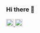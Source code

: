 ### Hi there 👋

<a href="mailto:chauminhphuc1994it@gmail.com">
  <img src="https://img-premium.flaticon.com/png/512/2875/2875435.png?token=exp=1633054181~hmac=45f39a1092357c65dfdd725ec5054811" width="20px"     alt="Gmail Badge" data-canonical-src="https://img.shields.io/badge/-chauminhphuc1994it@gmail.com-c14438?               style=flat&amp;logo=Gmail&amp;logoColor=white&amp;link=mailto:chauminhphuc1994it@gmail.com" style="max-width: 100%;">
</a>
<a href="https://www.facebook.com/phuc.chauminh">
  <img src="https://cdn-icons-png.flaticon.com/512/733/733547.png" width="20px" alt="FB Badge">
</a>

<!--
**minhphuc010194/minhphuc010194** is a ✨ _special_ ✨ repository because its `README.md` (this file) appears on your GitHub profile.

Here are some ideas to get you started:

- 🔭 I’m currently working on ...
- 🌱 I’m currently learning ...
- 👯 I’m looking to collaborate on ...
- 🤔 I’m looking for help with ...
- 💬 Ask me about ...
- 📫 How to reach me: ...
- 😄 Pronouns: ...
- ⚡ Fun fact: ...
-->
